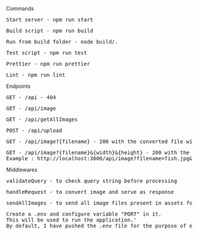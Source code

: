 Commands
<pre>
Start server - npm run start
</pre>
<pre>
Build script - npm run build
</pre>
<pre>
Run from build folder - node build/.
</pre>
<pre>
Test script - npm run test
</pre>
<pre>
Prettier - npm run prettier
</pre>
<pre>
Lint - npm run lint
</pre>

Endpoints
<pre>
GET - /api - 404 
</pre>
<pre>
GET - /api/image
</pre>
<pre>
GET - /api/getAllImages
</pre>
<pre>
POST - /api/upload
</pre>
<pre>
GET - /api/image?{filename} - 200 with the converted file with default dimensions as response
</pre>
<pre>
GET - /api/image?{filename}&{width}&{height} - 200 with the converted file as response with specified dimensions
Example : http://localhost:3000/api/image?filename=fish.jpg&width=100&height=200
</pre>

Middlewares
<pre>
validateQuery - to check query string before processing
</pre>
<pre>
handleRequest - to convert image and serve as response
</pre>
<pre>
sendAllImages - to send all image files present in assets folder
</pre>


<pre>
Create a .env and configure variable "PORT" in it.
This will be used to run the application.'
By default, I have pushed the .env file for the purpose of evaluation.
</pre>